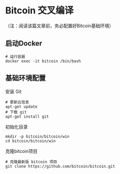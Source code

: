 # Bitcoin 交叉编译

（注：阅读该篇文章前，务必配置好Bitcoin基础环境）

## 启动Docker

```
# 运行容器
docker exec -it bitcoin /bin/bash
```

## 基础环境配置

安装 Git

```
# 更新云信息
apt-get update
# 下载 git
apt-get install git
```

初始化目录

```
mkdir -p bitcoin/bitcoin/win
cd bitcoin/bitcoin/win
```

克隆bitcoin项目

```
# 克隆最新版 bitcoin 项目
git clone https://github.com/bitcoin/bitcoin.git
```



